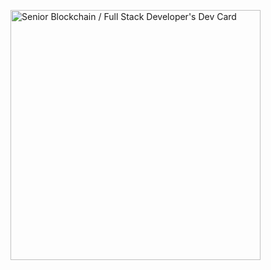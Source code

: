 <a href="https://app.daily.dev/Redblood639"><img src="https://api.daily.dev/devcards/9f8afbe7957643b0a7c1b11a26e032b0.png?r=7d8" width="400" alt="Senior Blockchain / Full Stack Developer's Dev Card"/></a>
